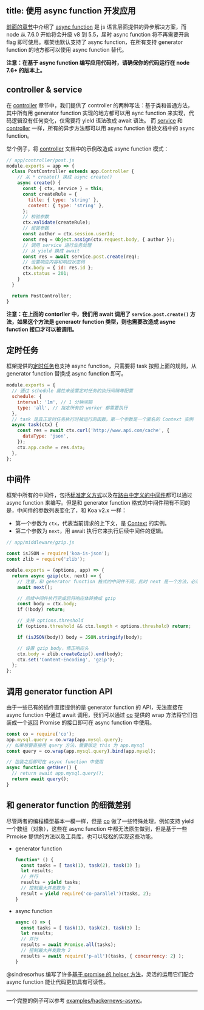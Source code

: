 title: 使用 async function 开发应用
---

[前面的章节](../intro/egg-and-koa.md#async-function)中介绍了 [async function] 是 js 语言层面提供的异步解决方案，而 node 从 7.6.0 开始将会升级 v8 到 5.5，届时 async function 将不再需要开启 flag 即可使用。框架也默认支持了 async function，在所有支持 generator function 的地方都可以使用 async function 替代。

**注意：在基于 async function 编写应用代码时，请确保你的代码运行在 node 7.6+ 的版本上。**

## controller & service

在 [controller] 章节中，我们提供了 controller 的两种写法：基于类和普通方法，其中所有用 generator function 实现的地方都可以用 aync function 来实现，代码逻辑没有任何变化，仅需要将 yield 语法改成 await 语法。
而 [service] 和 [controller] 一样，所有的异步方法都可以用 async function 替换文档中的 async function。

举个例子，将 [controller] 文档中的示例改造成 async function 模式：

```js
// app/controller/post.js
module.exports = app => {
  class PostController extends app.Controller {
    // 从 * create() 换成 async create()
    async create() {
      const { ctx, service } = this;
      const createRule = {
        title: { type: 'string' },
        content: { type: 'string' },
      };
      // 校验参数
      ctx.validate(createRule);
      // 组装参数
      const author = ctx.session.userId;
      const req = Object.assign(ctx.request.body, { author });
      // 调用 service 进行业务处理
      // 从 yield 换成 await
      const res = await service.post.create(req);
      // 设置响应内容和响应状态码
      ctx.body = { id: res.id };
      ctx.status = 201;
    }
  }

  return PostController;
}
```

**注意：在上面的 contorller 中，我们用 await 调用了 `service.post.create()` 方法，如果这个方法是 generaotr function 类型，则也需要改造成 async function 接口才可以被调用。**

## 定时任务

框架提供的[定时任务]也支持 async function，只需要将 task 按照上面的规则，从 generator function 替换成 async function 即可。

```js
module.exports = {
  // 通过 schedule 属性来设置定时任务的执行间隔等配置
  schedule: {
    interval: '1m', // 1 分钟间隔
    type: 'all', // 指定所有的 worker 都需要执行
  },
  // task 是真正定时任务执行时被运行的函数，第一个参数是一个匿名的 Context 实例
  async task(ctx) {
    const res = await ctx.curl('http://www.api.com/cache', {
      dataType: 'json',
    });
    ctx.app.cache = res.data;
  },
};
```

## 中间件

框架中所有的中间件，包括[标准定义方式](../basics/middleware.md)以及在[路由中定义的中间件](../basics/router.md#中间件的使用)都可以通过 async function 来编写。但是和 generator function 格式的中间件稍有不同的是，中间件的参数列表变化了，和 Koa v2.x 一样：

- 第一个参数为 `ctx`，代表当前请求的上下文，是 [Context](../basics/extend.md#Context) 的实例。
- 第二个参数为 `next`，用 await 执行它来执行后续中间件的逻辑。

```js
// app/middleware/gzip.js

const isJSON = require('koa-is-json');
const zlib = require('zlib');

module.exports = (options, app) => {
  return async gzip(ctx, next) => {
    // 注意，和 generator function 格式的中间件不同，此时 next 是一个方法，必须要调用它
    await next();

    // 后续中间件执行完成后将响应体转换成 gzip
    const body = ctx.body;
    if（!body) return;

    // 支持 options.threshold
    if (options.threshold && ctx.length < options.threshold) return;

    if (isJSON(body)) body = JSON.stringify(body);

    // 设置 gzip body，修正响应头
    ctx.body = zlib.createGzip().end(body);
    ctx.set('Content-Encoding', 'gzip');
  };
};
```

## 调用 generator function API

由于一些已有的插件直接提供的是 generator function 的 API，无法直接在 async function 中通过 await 调用，我们可以通过 [co] 提供的 wrap 方法将它们包装成一个返回 Promise 的接口即可在 async function 中使用。

```js
const co = require('co');
app.mysql.query = co.wrap(app.mysql.query);
// 如果想要直接用 query 方法，需要绑定 this 为 app.mysql
const query = co.wrap(app.mysql.query).bind(app.mysql);

// 包装之后即可在 async function 中使用
async function getUser() {
  // return await app.mysql.query();
  return await query();
}
```

## 和 generator function 的细微差别

尽管两者的编程模型基本一模一样，但是 [co] 做了一些特殊处理，例如支持 yield 一个数组（对象），这些在 async function 中都无法原生做到，但是基于一些 Prmoise 提供的方法以及工具库，也可以轻松的实现这些功能。

- generator function

  ```js
  function* () {
    const tasks = [ task(1), task(2), task(3) ];
    let results;
    // 并行
    results = yield tasks;
    // 控制最大并发数为 2
    result = yield require('co-parallel')(tasks, 2);
  }
  ```

- async function

  ```js
  async () => {
    const tasks = [ task(1), task(2), task(3) ];
    let results;
    // 并行
    results = await Promise.all(tasks);
    // 控制最大并发数为 2
    results = await require('p-all')(tasks, { concurrency: 2} );
  }
  ```

@sindresorhus 编写了许多[基于 promise 的 helper 方法](https://github.com/sindresorhus/promise-fun)，灵活的运用它们配合 async function 能让代码更加具有可读性。

----

一个完整的例子可以参考 [examples/hackernews-async](https://github.com/eggjs/examples/tree/master/hackernews-async)。

[async function]: https://github.com/tc39/ecmascript-asyncawait
[co]: https://github.com/tj/co
[controller]: ../basics/controller.md
[service]: ../basics/service.md
[定时任务]: ../basics/schedule.md
